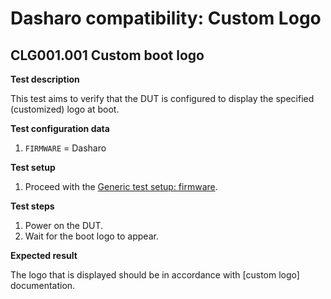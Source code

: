 # Dasharo compatibility: Custom Logo

## CLG001.001 Custom boot logo

**Test description**

This test aims to verify that the DUT is configured to display the specified
(customized) logo at boot.

**Test configuration data**

1. `FIRMWARE` = Dasharo

**Test setup**

1. Proceed with the
    [Generic test setup: firmware](../../generic-test-setup/#firmware).

**Test steps**

1. Power on the DUT.
1. Wait for the boot logo to appear.

**Expected result**

The logo that is displayed should be in accordance with [custom logo]
documentation.
